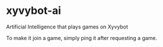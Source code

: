 # xyvybot-ai
Artificial Intelligence that plays games on Xyvybot

To make it join a game, simply ping it after requesting a game.
